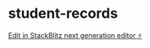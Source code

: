 # student-records

[Edit in StackBlitz next generation editor ⚡️](https://stackblitz.com/~/github.com/SairakeshGajavalli/student-records)